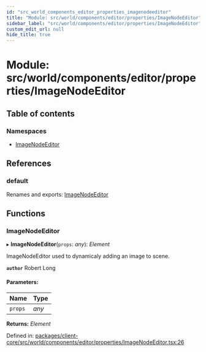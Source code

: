 ```yaml
---
id: "src_world_components_editor_properties_imagenodeeditor"
title: "Module: src/world/components/editor/properties/ImageNodeEditor"
sidebar_label: "src/world/components/editor/properties/ImageNodeEditor"
custom_edit_url: null
hide_title: true
---
```


# Module: src/world/components/editor/properties/ImageNodeEditor

## Table of contents

### Namespaces

- [ImageNodeEditor](src_world_components_editor_properties_imagenodeeditor.imagenodeeditor.md)

## References

### default

Renames and exports: [ImageNodeEditor](src_world_components_editor_properties_imagenodeeditor.md#imagenodeeditor)

## Functions

### ImageNodeEditor

▸ **ImageNodeEditor**(`props`: *any*): *Element*

ImageNodeEditor used to dynamicaly adding an image to scene.

**`author`** Robert Long

#### Parameters:

| Name | Type |
| :------ | :------ |
| `props` | *any* |

**Returns:** *Element*

Defined in: [packages/client-core/src/world/components/editor/properties/ImageNodeEditor.tsx:26](https://github.com/xr3ngine/xr3ngine/blob/2d83606b6/packages/client-core/src/world/components/editor/properties/ImageNodeEditor.tsx#L26)
